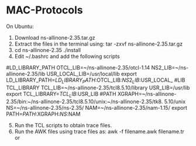 # MAC-Protocols

On Ubuntu:
1. Download ns-allinone-2.35.tar.gz
2. Extract the files in the terminal using: tar -zxvf ns-allinone-2.35.tar.gz
3. cd ns-allinone-2.35
./install
4. Edit ~/.bashrc and add the following scripts
   
#LD_LIBRARY_PATH
OTCL_LIB=~/ns-allinone-2.35/otcl-1.14
NS2_LIB=~/ns-allinone-2.35/lib
USR_LOCAL_LIB=/usr/local/lib
export
LD_LIBRARY_PATH=$LD_LIBRARY_PATH:$OTCL_LIB:$NS2_LIB:$USR_LOCAL_
#LIB
TCL_LIBRARY
TCL_LIB=~/ns-allinone-2.35/tcl8.5.10/library
USR_LIB=/usr/lib
export TCL_LIBRARY=$TCL_LIB:$USR_LIB
#PATH
XGRAPH=~/ns-allinone-2.35/bin:~/ns-allinone-2.35/tcl8.5.10/unix:~/ns-allinone-2.35/tk8.
5.10/unix
NS=~/ns-allinone-2.35/ns-2.35/
NAM=~/ns-allinone-2.35/nam-1.15/
export PATH=$PATH:$XGRAPH:$NS:$NAM

5. Run the TCL scripts to obtain trace files.
6. Run the AWK files using trace files as:
   awk -f filename.awk filename.tr or 



